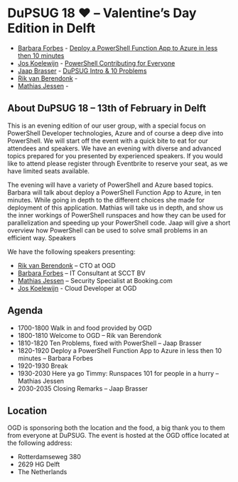 # DuPSUG 18 ❤️ – Valentine’s Day Edition in Delft

* [Barbara Forbes](https://twitter.com/Ba4bes) - [Deploy a PowerShell Function App to Azure in less then 10 minutes](https://github.com/DuPSUG/DuPSUG18/blob/master/Barbara%20Forbes/DeployAzFAin10minutes.pdf)
* [Jos Koelewijn](https://twitter.com/Jawz_84) - [PowerShell Contributing for Everyone](https://github.com/DuPSUG/DuPSUG18/blob/master/Jos%20Koelewijn/PowerShell%20Contributing%20for%20Everyone.pptx)
* [Jaap Brasser](https://twitter.com/jaap_brasser) - [DuPSUG Intro & 10 Problems](https://github.com/DuPSUG/DuPSUG18/blob/master/Jaap%20Brasser/)
* [Rik van Berendonk](https://twitter.com/rikvanb) - []()
* [Mathias Jessen](https://twitter.com/IISResetMe) - []()

## About DuPSUG 18 – 13th of February in Delft

This is an evening edition of our user group, with a special focus on PowerShell Developer technologies, Azure and of course a deep dive into PowerShell. We will start off the event with a quick bite to eat for our attendees and speakers. We have an evening with diverse and advanced topics prepared for you presented by experienced speakers. If you would like to attend please register through Eventbrite to reserve your seat, as we have limited seats available.

The evening will have a variety of PowerShell and Azure based topics. Barbara will talk about deploy a PowerShell Function App to Azure, in ten minutes. While going in depth to the different choices she made for deployment of this application. Mathias will take us in depth, and show us the inner workings of PowerShell runspaces and how they can be used for parallelization and speeding up your PowerShell code. Jaap will give a short overview how PowerShell can be used to solve small problems in an efficient way.
Speakers

We have the following speakers presenting:

* [Rik van Berendonk](https://twitter.com/rikvanb) – CTO at OGD
* [Barbara Forbes](https://twitter.com/Ba4bes) – IT Consultant at SCCT BV
* [Mathias Jessen](https://twitter.com/IISResetMe) – Security Specialist at Booking.com
* [Jos Koelewijn](https://twitter.com/Jawz_84) - Cloud Developer at OGD

## Agenda

* 1700-1800 Walk in and food provided by OGD
* 1800-1810 Welcome to OGD – Rik van Berendonk
* 1810-1820 Ten Problems, fixed with PowerShell – Jaap Brasser
* 1820-1920 Deploy a PowerShell Function App to Azure in less then 10 minutes – Barbara Forbes
* 1920-1930 Break
* 1930-2030 Here ya go Timmy: Runspaces 101 for people in a hurry – Mathias Jessen
* 2030-2035 Closing Remarks – Jaap Brasser

## Location

OGD is sponsoring both the location and the food, a big thank you to them from everyone at DuPSUG. The event is hosted at the OGD office located at the following address:

* Rotterdamseweg 380
* 2629 HG Delft
* The Netherlands